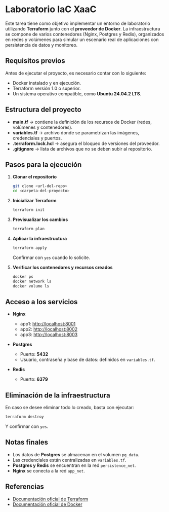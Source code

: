 # Laboratorio IaC XaaC

Este tarea tiene como objetivo implementar un entorno de laboratorio utilizando **Terraform** junto con el **proveedor de Docker**. La infraestructura se compone de varios contenedores (Nginx, Postgres y Redis), organizados en redes y volúmenes para simular un escenario real de aplicaciones con persistencia de datos y monitoreo.



## Requisitos previos

Antes de ejecutar el proyecto, es necesario contar con lo siguiente:  
- Docker instalado y en ejecución.  
- Terraform versión 1.0 o superior.  
- Un sistema operativo compatible, como **Ubuntu 24.04.2 LTS**.  


## Estructura del proyecto

- **main.tf** → contiene la definición de los recursos de Docker (redes, volúmenes y contenedores).  
- **variables.tf** → archivo donde se parametrizan las imágenes, credenciales y puertos.  
- **.terraform.lock.hcl** → asegura el bloqueo de versiones del proveedor.  
- **.gitignore** → lista de archivos que no se deben subir al repositorio.  



## Pasos para la ejecución

1. **Clonar el repositorio**  
   ```bash
   git clone <url-del-repo>
   cd <carpeta-del-proyecto>
   ```

2. **Inicializar Terraform**  
   ```bash
   terraform init
   ```

3. **Previsualizar los cambios**  
   ```bash
   terraform plan
   ```

4. **Aplicar la infraestructura**  
   ```bash
   terraform apply
   ```
   Confirmar con `yes` cuando lo solicite.

5. **Verificar los contenedores y recursos creados**  
   ```bash
   docker ps
   docker network ls
   docker volume ls
   ```



## Acceso a los servicios

- **Nginx**  
  - app1: [http://localhost:8001](http://localhost:8001)  
  - app2: [http://localhost:8002](http://localhost:8002)  
  - app3: [http://localhost:8003](http://localhost:8003)  

- **Postgres**  
  - Puerto: **5432**  
  - Usuario, contraseña y base de datos: definidos en `variables.tf`.  

- **Redis**  
  - Puerto: **6379**



## Eliminación de la infraestructura

En caso se desee eliminar todo lo creado, basta con ejecutar:  

```bash
terraform destroy
```

Y confirmar con `yes`.  



## Notas finales

- Los datos de **Postgres** se almacenan en el volumen `pg_data`.  
- Las credenciales están centralizadas en `variables.tf`.  
- **Postgres y Redis** se encuentran en la red `persistence_net`.  
- **Nginx** se conecta a la red `app_net`.  



## Referencias

- [Documentación oficial de Terraform](https://developer.hashicorp.com/terraform/docs)  
- [Documentación oficial de Docker](https://docs.docker.com/)  

